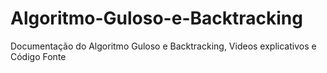 # Algoritmo-Guloso-e-Backtracking
Documentação do Algoritmo Guloso e Backtracking, Videos explicativos e Código Fonte
